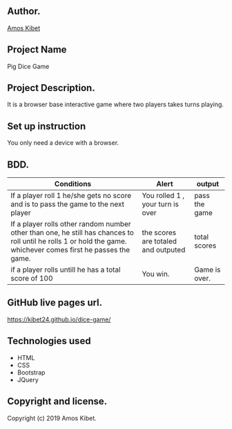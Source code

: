 ## Author.
[Amos Kibet](https://github.com/kibet24)

## Project Name
Pig Dice Game

## Project Description.
It is a browser base interactive game where two players takes turns playing.

## Set up instruction
You only need a device with a browser.

## BDD.
| Conditions                                                                                                                                                       | Alert                               | output        |
|------------------------------------------------------------------------------------------------------------------------------------------------------------------|-------------------------------------|---------------|
| If a player roll 1  he/she gets no score and is to pass the game to the next player                                                                              | You rolled 1 , your turn is over    | pass the game |
| If a player rolls other random number other  than one, he still has chances to roll until he rolls 1 or hold the game. whichever comes first he passes the game. | the scores are totaled and outputed | total scores  |
| if a player rolls untill he has a total score  of 100                                                                                                            | You win.                            | Game is over. |

## GitHub live pages url.
https://kibet24.github.io/dice-game/


## Technologies used
* HTML
* CSS
* Bootstrap
* JQuery

## Copyright and license.
Copyright (c) 2019 Amos Kibet.
